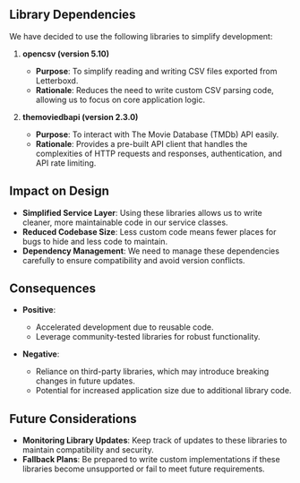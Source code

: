 ## Library Dependencies

We have decided to use the following libraries to simplify development:

1. **opencsv (version 5.10)**

    - **Purpose**: To simplify reading and writing CSV files exported from Letterboxd.
    - **Rationale**: Reduces the need to write custom CSV parsing code, allowing us to focus on core application logic.

2. **themoviedbapi (version 2.3.0)**

    - **Purpose**: To interact with The Movie Database (TMDb) API easily.
    - **Rationale**: Provides a pre-built API client that handles the complexities of HTTP requests and responses, authentication, and API rate limiting.

## Impact on Design

- **Simplified Service Layer**: Using these libraries allows us to write cleaner, more maintainable code in our service classes.
- **Reduced Codebase Size**: Less custom code means fewer places for bugs to hide and less code to maintain.
- **Dependency Management**: We need to manage these dependencies carefully to ensure compatibility and avoid version conflicts.

## Consequences

- **Positive**:
    - Accelerated development due to reusable code.
    - Leverage community-tested libraries for robust functionality.

- **Negative**:
    - Reliance on third-party libraries, which may introduce breaking changes in future updates.
    - Potential for increased application size due to additional library code.

## Future Considerations

- **Monitoring Library Updates**: Keep track of updates to these libraries to maintain compatibility and security.
- **Fallback Plans**: Be prepared to write custom implementations if these libraries become unsupported or fail to meet future requirements.